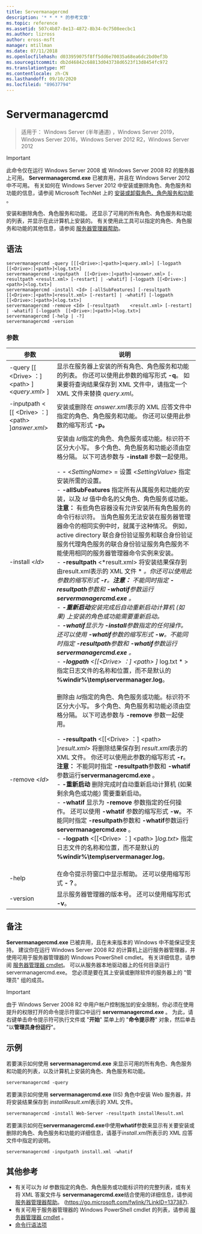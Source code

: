 ```yaml
---
title: Servermanagercmd
description: '* * * * 的参考文章'
ms.topic: reference
ms.assetid: 507c4b87-8e13-4872-8b34-0c7508eecbc1
ms.author: lizross
author: eross-msft
manager: mtillman
ms.date: 07/11/2018
ms.openlocfilehash: d033959075f8ff5dd6e70035a68ea6dc2bd0ef3b
ms.sourcegitcommit: db2d46842c68813d043738d6523f13d8454fc972
ms.translationtype: MT
ms.contentlocale: zh-CN
ms.lasthandoff: 09/10/2020
ms.locfileid: "89637794"
---
```

# <a name="servermanagercmd"></a>Servermanagercmd

> 适用于： Windows Server (半年通道) ，Windows Server 2019，Windows Server 2016，Windows Server 2012 R2，Windows Server 2012

> [!IMPORTANT]
> 此命令仅在运行 Windows Server 2008 或 Windows Server 2008 R2 的服务器上可用。 **Servermanagercmd.exe** 已被弃用，并且在 Windows Server 2012 中不可用。 有关如何在 Windows Server 2012 中安装或删除角色、角色服务和功能的信息，请参阅 Microsoft TechNet 上的 [安装或卸载角色、角色服务和功能](https://go.microsoft.com/fwlink/?LinkID=239563) 。

安装和删除角色、角色服务和功能。 还显示了可用的所有角色、角色服务和功能的列表，并显示在此计算机上安装的。 有关使用此工具可以指定的角色、角色服务和功能的其他信息，请参阅 [服务器管理器帮助](https://go.microsoft.com/fwlink/?LinkID=137387)。

## <a name="syntax"></a>语法
```
servermanagercmd -query [[[<Drive>:]<path>]<query.xml>] [-logpath   [[<Drive>:]<path>]<log.txt>]
servermanagercmd -inputpath  [[<Drive>:]<path>]<answer.xml> [-resultpath <result.xml> [-restart] | -whatif] [-logpath [[<Drive>:]<path>]<log.txt>]
servermanagercmd -install <Id> [-allSubFeatures] [-resultpath   [[<Drive>:]<path>]<result.xml> [-restart] | -whatif] [-logpath   [[<Drive>:]<path>]<log.txt>]
servermanagercmd -remove <Id> [-resultpath    <result.xml> [-restart] | -whatif] [-logpath  [[<Drive>:]<path>]<log.txt>]
servermanagercmd [-help | -?]
servermanagercmd -version
```

### <a name="parameters"></a>参数

|                   参数                    |                                                                                                                                                                                                                                                                                                                                                                                                                                                                                                                                                                                                                                                                                                                                                                                                                                                                                                                                                                说明                                                                                                                                                                                                                                                                                                                                                                                                                                                                                                                                                                                                                                                                                                                                                                                                                                                                                                                                                                 |
|------------------------------------------------|--------------------------------------------------------------------------------------------------------------------------------------------------------------------------------------------------------------------------------------------------------------------------------------------------------------------------------------------------------------------------------------------------------------------------------------------------------------------------------------------------------------------------------------------------------------------------------------------------------------------------------------------------------------------------------------------------------------------------------------------------------------------------------------------------------------------------------------------------------------------------------------------------------------------------------------------------------------------------------------------------------------------------------------------------------------------------------------------------------------------------------------------------------------------------------------------------------------------------------------------------------------------------------------------------------------------------------------------------------------------------------------------------------------------------------------------------------------------------------------------------------------------------------------------------------------------------------------------------------------------------------------------------------------------------------------------------------------------------------------------------------------------------------------------------------------------------------------------------------------------------------------------------------------------------------------------|
|  -query [[ \<Drive> ：] \<path> ] \<*query.xml*> ]   |                                                                                                                                                                                                                                                                                                                                                                                                                                                                                                                                                                                                                                                                                                                                                                                                                                显示在服务器上安装的所有角色、角色服务和功能的列表。 你还可以使用此参数的缩写形式 **-q**。 如果要将查询结果保存到 XML 文件中，请指定一个 XML 文件来替换 *query.xml*。                                                                                                                                                                                                                                                                                                                                                                                                                                                                                                                                                                                                                                                                                                                                                                                                                                |
| -inputpath < [[ \<Drive> ：] \<path> ]*answer.xml*> |                                                                                                                                                                                                                                                                                                                                                                                                                                                                                                                                                                                                                                                                                                                                                                                                                                                                             安装或删除在 *answer.xml*表示的 XML 应答文件中指定的角色、角色服务和功能。 你还可以使用此参数的缩写形式 **-p。**                                                                                                                                                                                                                                                                                                                                                                                                                                                                                                                                                                                                                                                                                                                                                                                                                                                                             |
|                -install \<*Id*>                | 安装由 *Id*指定的角色、角色服务或功能。标识符不区分大小写。 多个角色、角色服务和功能必须由空格分隔。 以下可选参数与 **-install** 参数一起使用。<p>-   **-** \<*SettingName*> = 设置 \<*SettingValue*>  指定安装所需的设置。<br />-   **-allSubFeatures** 指定所有从属服务和功能的安装，以及 *Id* 值中命名的父角色、角色服务或功能。 **注意：**     有些角色容器没有允许安装所有角色服务的命令行标识符。 当角色服务无法安装在服务器管理器命令的相同实例中时，就属于这种情况。 例如，active directory 联合身份验证服务和联合身份验证服务代理角色服务的联合身份验证服务角色服务不能使用相同的服务器管理器命令实例来安装。<br />-   **-resultpath** \<*result.xml>  将安装结果保存到由result.xml表示的 XML 文件 \* *。你还可以使用此参数的缩写形式 **-r**。**注意：**    不能同时指定 **-resultpath**参数和 **-whatif**参数运行**servermanagercmd.exe** 。 <br /> -   **-重新启动**安装完成后自动重新启动计算机 (如果) 上安装的角色或功能需要重新启动。 <br /> -   **-whatif**显示为 **-install**参数指定的任何操作。还可以使用 **-whatif**参数的缩写形式 **-w**。不能同时指定 **-resultpath**参数和 **-whatif**参数运行**servermanagercmd.exe** 。 <br /> -   **-logpath** \<[[\<Drive> ：] \<path> ]* log.txt * > 指定日志文件的名称和位置，而不是默认的 **%windir%\temp\servermanager.log**。 |
|                -remove \<*Id*>                 |                                                                                                                                                                                                                                                                                                                                                                     删除由 *Id*指定的角色、角色服务或功能。标识符不区分大小写。 多个角色、角色服务和功能必须由空格分隔。 以下可选参数与 **-remove** 参数一起使用。<p>-   **-resultpath** \<[[\<Drive> ：] \<path> ]*result.xml*> 将删除结果保存到 *result.xml*表示的 XML 文件。 你还可以使用此参数的缩写形式 **-r**。 **注意：**    不能同时指定 **-resultpath**参数和 **-whatif**参数运行**servermanagercmd.exe** 。<br />-   **-重新启动** 删除完成时自动重新启动计算机 (如果剩余角色或功能) 需要重新启动。<br />-   **-whatif** 显示为 **-remove** 参数指定的任何操作。 还可以使用 **-whatif** 参数的缩写形式 **-w**。 不能同时指定 **-resultpath**参数和 **-whatif**参数运行**servermanagercmd.exe** 。<br />-   **-logpath** \<[[\<Drive> ：] \<path> ]*log.txt*> 指定日志文件的名称和位置，而不是默认的 **%windir%\temp\servermanager.log**。                                                                                                                                                                                                                                                                                                                                                                      |
|                     -help                      |                                                                                                                                                                                                                                                                                                                                                                                                                                                                                                                                                                                                                                                                                                                                                                                                                                                                                                                            在命令提示符窗口中显示帮助。 还可以使用缩写形式 **-？**。                                                                                                                                                                                                                                                                                                                                                                                                                                                                                                                                                                                                                                                                                                                                                                                                                                                                                                                            |
|                    -version                    |                                                                                                                                                                                                                                                                                                                                                                                                                                                                                                                                                                                                                                                                                                                                                                                                                                                                                                                            显示服务器管理器的版本号。 还可以使用缩写形式 **-v**。                                                                                                                                                                                                                                                                                                                                                                                                                                                                                                                                                                                                                                                                                                                                                                                                                                                                                                                            |

## <a name="remarks"></a>备注
**Servermanagercmd.exe** 已被弃用，且在未来版本的 Windows 中不能保证受支持。 建议你在运行 Windows Server 2008 R2 的计算机上运行服务器管理器，并使用可用于服务器管理器的 Windows PowerShell cmdlet。 有关详细信息，请参阅 [服务器管理器 cmdlet](https://go.microsoft.com/fwlink/?LinkID=137653)。
可以从服务器本地驱动器上的任何目录运行 servermanagercmd.exe。 您必须是要在其上安装或删除软件的服务器上的 "管理员" 组的成员。

> [!IMPORTANT]
> 由于 Windows Server 2008 R2 中用户帐户控制施加的安全限制，你必须在使用提升的权限打开的命令提示符窗口中运行 **servermanagercmd.exe** 。 为此，请右键单击命令提示符可执行文件或 "**开始**" 菜单上的 "**命令提示符**" 对象，然后单击 "以**管理员身份运行**"。

## <a name="examples"></a>示例
若要演示如何使用 **servermanagercmd.exe** 来显示可用的所有角色、角色服务和功能的列表，以及计算机上安装的角色、角色服务和功能。
```
servermanagercmd -query
```
若要演示如何使用 **servermanagercmd.exe** (IIS) 角色中安装 Web 服务器，并将安装结果保存到 *installResult.xml*表示的 XML 文件。
```
servermanagercmd -install Web-Server -resultpath installResult.xml
```
若要演示如何在**servermanagercmd.exe**中使用**whatif**参数来显示有关要安装或删除的角色、角色服务和功能的详细信息，请基于*install.xml*所表示的 XML 应答文件中指定的说明。
```
servermanagercmd -inputpath install.xml -whatif
```

## <a name="additional-references"></a>其他参考
-   有关可以为 *Id* 参数指定的角色、角色服务或功能标识符的完整列表，或有关将 XML 答案文件与 **servermanagercmd.exe**结合使用的详细信息，请参阅 [服务器管理器帮助](https://go.microsoft.com/fwlink/?LinkID=137387)。 (https://go.microsoft.com/fwlink/?LinkID=137387).
-   有关可用于服务器管理器的 Windows PowerShell cmdlet 的列表，请参阅 [服务器管理器 cmdlet](https://go.microsoft.com/fwlink/?LinkID=137653) 。
- [命令行语法项](command-line-syntax-key.md)
